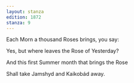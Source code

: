 ```yaml
---
layout: stanza
edition: 1872
stanza: 9
---
```


Each Morn a thousand Roses brings, you say:

Yes, but where leaves the Rose of Yesterday?

And this first Summer month that brings the Rose

Shall take Jamshyd and Kaikobád away.
